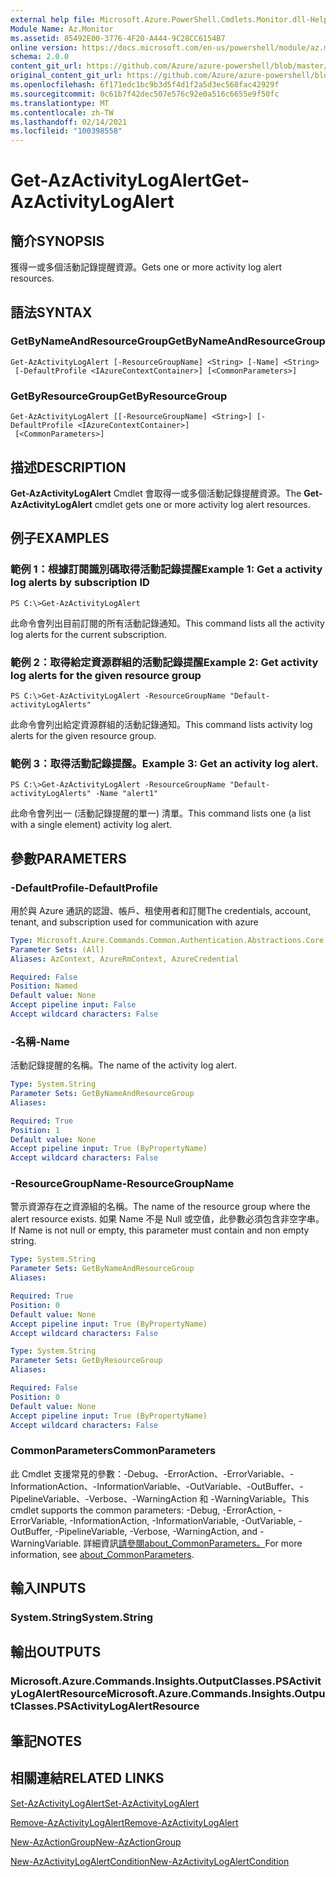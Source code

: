 ```yaml
---
external help file: Microsoft.Azure.PowerShell.Cmdlets.Monitor.dll-Help.xml
Module Name: Az.Monitor
ms.assetid: 85492E00-3776-4F20-A444-9C28CC6154B7
online version: https://docs.microsoft.com/en-us/powershell/module/az.monitor/get-azactivitylogalert
schema: 2.0.0
content_git_url: https://github.com/Azure/azure-powershell/blob/master/src/Monitor/Monitor/help/Get-AzActivityLogAlert.md
original_content_git_url: https://github.com/Azure/azure-powershell/blob/master/src/Monitor/Monitor/help/Get-AzActivityLogAlert.md
ms.openlocfilehash: 6f171edc1bc9b3d5f4d1f2a5d3ec568fac42929f
ms.sourcegitcommit: 0c61b7f42dec507e576c92e0a516c6655e9f50fc
ms.translationtype: MT
ms.contentlocale: zh-TW
ms.lasthandoff: 02/14/2021
ms.locfileid: "100398558"
---
```

# <span data-ttu-id="2e635-101">Get-AzActivityLogAlert</span><span class="sxs-lookup"><span data-stu-id="2e635-101">Get-AzActivityLogAlert</span></span>

## <span data-ttu-id="2e635-102">簡介</span><span class="sxs-lookup"><span data-stu-id="2e635-102">SYNOPSIS</span></span>
<span data-ttu-id="2e635-103">獲得一或多個活動記錄提醒資源。</span><span class="sxs-lookup"><span data-stu-id="2e635-103">Gets one or more activity log alert resources.</span></span>

## <span data-ttu-id="2e635-104">語法</span><span class="sxs-lookup"><span data-stu-id="2e635-104">SYNTAX</span></span>

### <span data-ttu-id="2e635-105">GetByNameAndResourceGroup</span><span class="sxs-lookup"><span data-stu-id="2e635-105">GetByNameAndResourceGroup</span></span>
```
Get-AzActivityLogAlert [-ResourceGroupName] <String> [-Name] <String>
 [-DefaultProfile <IAzureContextContainer>] [<CommonParameters>]
```

### <span data-ttu-id="2e635-106">GetByResourceGroup</span><span class="sxs-lookup"><span data-stu-id="2e635-106">GetByResourceGroup</span></span>
```
Get-AzActivityLogAlert [[-ResourceGroupName] <String>] [-DefaultProfile <IAzureContextContainer>]
 [<CommonParameters>]
```

## <span data-ttu-id="2e635-107">描述</span><span class="sxs-lookup"><span data-stu-id="2e635-107">DESCRIPTION</span></span>
<span data-ttu-id="2e635-108">**Get-AzActivityLogAlert** Cmdlet 會取得一或多個活動記錄提醒資源。</span><span class="sxs-lookup"><span data-stu-id="2e635-108">The **Get-AzActivityLogAlert** cmdlet gets one or more activity log alert resources.</span></span>

## <span data-ttu-id="2e635-109">例子</span><span class="sxs-lookup"><span data-stu-id="2e635-109">EXAMPLES</span></span>

### <span data-ttu-id="2e635-110">範例 1：根據訂閱識別碼取得活動記錄提醒</span><span class="sxs-lookup"><span data-stu-id="2e635-110">Example 1: Get a activity log alerts by subscription ID</span></span>
```
PS C:\>Get-AzActivityLogAlert
```

<span data-ttu-id="2e635-111">此命令會列出目前訂閱的所有活動記錄通知。</span><span class="sxs-lookup"><span data-stu-id="2e635-111">This command lists all the activity log alerts for the current subscription.</span></span>

### <span data-ttu-id="2e635-112">範例 2：取得給定資源群組的活動記錄提醒</span><span class="sxs-lookup"><span data-stu-id="2e635-112">Example 2: Get activity log alerts for the given resource group</span></span>
```
PS C:\>Get-AzActivityLogAlert -ResourceGroupName "Default-activityLogAlerts"
```

<span data-ttu-id="2e635-113">此命令會列出給定資源群組的活動記錄通知。</span><span class="sxs-lookup"><span data-stu-id="2e635-113">This command lists activity log alerts for the given resource group.</span></span>

### <span data-ttu-id="2e635-114">範例 3：取得活動記錄提醒。</span><span class="sxs-lookup"><span data-stu-id="2e635-114">Example 3: Get an activity log alert.</span></span>
```
PS C:\>Get-AzActivityLogAlert -ResourceGroupName "Default-activityLogAlerts" -Name "alert1"
```

<span data-ttu-id="2e635-115">此命令會列出一 (活動記錄提醒的單一) 清單。</span><span class="sxs-lookup"><span data-stu-id="2e635-115">This command lists one (a list with a single element) activity log alert.</span></span>

## <span data-ttu-id="2e635-116">參數</span><span class="sxs-lookup"><span data-stu-id="2e635-116">PARAMETERS</span></span>

### <span data-ttu-id="2e635-117">-DefaultProfile</span><span class="sxs-lookup"><span data-stu-id="2e635-117">-DefaultProfile</span></span>
<span data-ttu-id="2e635-118">用於與 Azure 通訊的認證、帳戶、租使用者和訂閱</span><span class="sxs-lookup"><span data-stu-id="2e635-118">The credentials, account, tenant, and subscription used for communication with azure</span></span>

```yaml
Type: Microsoft.Azure.Commands.Common.Authentication.Abstractions.Core.IAzureContextContainer
Parameter Sets: (All)
Aliases: AzContext, AzureRmContext, AzureCredential

Required: False
Position: Named
Default value: None
Accept pipeline input: False
Accept wildcard characters: False
```

### <span data-ttu-id="2e635-119">-名稱</span><span class="sxs-lookup"><span data-stu-id="2e635-119">-Name</span></span>
<span data-ttu-id="2e635-120">活動記錄提醒的名稱。</span><span class="sxs-lookup"><span data-stu-id="2e635-120">The name of the activity log alert.</span></span>

```yaml
Type: System.String
Parameter Sets: GetByNameAndResourceGroup
Aliases:

Required: True
Position: 1
Default value: None
Accept pipeline input: True (ByPropertyName)
Accept wildcard characters: False
```

### <span data-ttu-id="2e635-121">-ResourceGroupName</span><span class="sxs-lookup"><span data-stu-id="2e635-121">-ResourceGroupName</span></span>
<span data-ttu-id="2e635-122">警示資源存在之資源組的名稱。</span><span class="sxs-lookup"><span data-stu-id="2e635-122">The name of the resource group where the alert resource exists.</span></span>
<span data-ttu-id="2e635-123">如果 Name 不是 Null 或空值，此參數必須包含非空字串。</span><span class="sxs-lookup"><span data-stu-id="2e635-123">If Name is not null or empty, this parameter must contain and non empty string.</span></span>

```yaml
Type: System.String
Parameter Sets: GetByNameAndResourceGroup
Aliases:

Required: True
Position: 0
Default value: None
Accept pipeline input: True (ByPropertyName)
Accept wildcard characters: False
```

```yaml
Type: System.String
Parameter Sets: GetByResourceGroup
Aliases:

Required: False
Position: 0
Default value: None
Accept pipeline input: True (ByPropertyName)
Accept wildcard characters: False
```

### <span data-ttu-id="2e635-124">CommonParameters</span><span class="sxs-lookup"><span data-stu-id="2e635-124">CommonParameters</span></span>
<span data-ttu-id="2e635-125">此 Cmdlet 支援常見的參數：-Debug、-ErrorAction、-ErrorVariable、-InformationAction、-InformationVariable、-OutVariable、-OutBuffer、-PipelineVariable、-Verbose、-WarningAction 和 -WarningVariable。</span><span class="sxs-lookup"><span data-stu-id="2e635-125">This cmdlet supports the common parameters: -Debug, -ErrorAction, -ErrorVariable, -InformationAction, -InformationVariable, -OutVariable, -OutBuffer, -PipelineVariable, -Verbose, -WarningAction, and -WarningVariable.</span></span> <span data-ttu-id="2e635-126">詳細資訊[請參閱about_CommonParameters。](http://go.microsoft.com/fwlink/?LinkID=113216)</span><span class="sxs-lookup"><span data-stu-id="2e635-126">For more information, see [about_CommonParameters](http://go.microsoft.com/fwlink/?LinkID=113216).</span></span>

## <span data-ttu-id="2e635-127">輸入</span><span class="sxs-lookup"><span data-stu-id="2e635-127">INPUTS</span></span>

### <span data-ttu-id="2e635-128">System.String</span><span class="sxs-lookup"><span data-stu-id="2e635-128">System.String</span></span>

## <span data-ttu-id="2e635-129">輸出</span><span class="sxs-lookup"><span data-stu-id="2e635-129">OUTPUTS</span></span>

### <span data-ttu-id="2e635-130">Microsoft.Azure.Commands.Insights.OutputClasses.PSActivityLogAlertResource</span><span class="sxs-lookup"><span data-stu-id="2e635-130">Microsoft.Azure.Commands.Insights.OutputClasses.PSActivityLogAlertResource</span></span>

## <span data-ttu-id="2e635-131">筆記</span><span class="sxs-lookup"><span data-stu-id="2e635-131">NOTES</span></span>

## <span data-ttu-id="2e635-132">相關連結</span><span class="sxs-lookup"><span data-stu-id="2e635-132">RELATED LINKS</span></span>

[<span data-ttu-id="2e635-133">Set-AzActivityLogAlert</span><span class="sxs-lookup"><span data-stu-id="2e635-133">Set-AzActivityLogAlert</span></span>](./Set-AzActivityLogAlert.md)


[<span data-ttu-id="2e635-134">Remove-AzActivityLogAlert</span><span class="sxs-lookup"><span data-stu-id="2e635-134">Remove-AzActivityLogAlert</span></span>](./Remove-AzActivityLogAlert.md)

[<span data-ttu-id="2e635-135">New-AzActionGroup</span><span class="sxs-lookup"><span data-stu-id="2e635-135">New-AzActionGroup</span></span>](./New-AzActionGroup.md)

[<span data-ttu-id="2e635-136">New-AzActivityLogAlertCondition</span><span class="sxs-lookup"><span data-stu-id="2e635-136">New-AzActivityLogAlertCondition</span></span>](./New-AzActivityLogAlertCondition.md)
